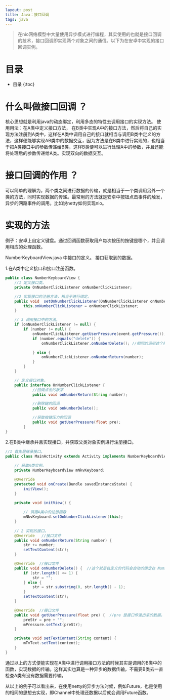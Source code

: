 ```yaml
---
layout: post
title: Java：接口回调
tags: java  
---
```



> 在nio网络模型中大量使用异步模式进行编程，其实使用的也就是接口回调的技术，接口回调即实现两个对象之间的通信。以下为在安卓中实现的接口回调实例。

#  目录
* 目录
{:toc}
# 什么叫做接口回调 ？ 

 核心思想就是利用java的动态绑定，利用多态的特性去调用接口的实现方法。 使用用法：在A类中定义接口方法， 在B类中实现A中的接口方法，然后将自己的实现方法注册到A类中，这样在A类中调用自己的接口就相当与调用B类中定义的方法，这样便能够实现AB类中的数据交互，因为方法是在B类中进行实现的，也相当于把A类接口中的参数传递给B类，这样B类便可以进行处理A中的参数，并且还能将处理后的参数传递给A类。实现双向的数据交互。

# 接口回调的作用 ？

可以简单的理解为，两个类之间进行数据的传输，就是相当于一个类调用另外一个类的方法，同时实现数据的传递。最常用的方法就是安卓中按钮点击事件的触发，异步的网路事件的调用。比如说netty如何实现nio。

# 实现的方法

例子：安卓上自定义键盘。通过回调函数获取用户每次按压的按键是哪个，并且调用相应的处理函数。

 NumberKeyboardView.java 中接口的定义。 接口获取到的数据。

1.在A类中定义接口和接口注册函数。

```java
public class NumberKeyboardView {
    //1 定义接口类。
    private OnNumberClickListener onNumberClickListener; 

    //2 实现接口的注册方法，相当于进行绑定。
    public void  setOnNumberClickListener(OnNumberClickListener onNumberClickListener){
        this.onNumberClickListener = onNumberClickListener;
    }

    // 3 调用接口中的方法。
    if (onNumberClickListener != null) {
        if (number != null) {
            onNumberClickListener.getUserPressure(event.getPressure()); //就是说在这个类中会自动的调用这个接口，自己没有实现内容，但是继承的类会实现，之后调用实例化中的代码即可。
            if (number.equals("delete")) {
                onNumberClickListener.onNumberDelete(); //相同的调用这个接口。

            } else {
                onNumberClickListener.onNumberReturn(number);
            }
        }
    } 

    // 定义接口对象。
    public interface OnNumberClickListener {
            //回调点击的数字
            public void onNumberReturn(String number);

            //删除键的回调
            public void onNumberDelete();

            //获取按键压力的回调
            public void getUserPressure(float pre);
        }
}

```

2.在B类中继承并且实现接口，并获取父类对象实例进行注册接口。

```java
//1 首先是继承接口。
public class MainActivity extends Activity implements NumberKeyboardView.OnNumberClickListener {
	
    // 获取A类实例。
    private NumberKeyboardView mNkvKeyboard;

    @Override
    protected void onCreate(Bundle savedInstanceState) {
        initView();
    }

    private void initView() {
        
        // 调用A类中的注册函数
        mNkvKeyboard.setOnNumberClickListener(this);
    }
 
	// 2 实现的接口。
    @Override   //接口文件
    public void onNumberReturn(String number) {
        str += number;
        setTextContent(str);
    }

    @Override  //接口文件
    public void onNumberDelete() {  //这个就是自定义的代码会自动的绑定在 NumberKeyboardView 这个类中。在这个进行调用。
        if (str.length() <= 1) {
            str = "";
        } else {
            str = str.substring(0, str.length() - 1);
        }
        setTextContent(str);
    }

    @Override  //接口文件
    public void getUserPressure(float pre) {  //pre 是接口传递出来的数据， 之后自己进行操作即可。
        preStr = pre + "";
        mPressure.setText(preStr);
    }

    private void setTextContent(String content) {
        mTvText.setText(content);
    }
}
```

通过以上的方式便能实现在A类中进行调用接口方法的时候其实是调用的B类中的函数，实现数据的传输。这样其实也算是一种异步的数据传输，不需要B类去一直检查A类有没有数据需要传输。 

从以上的例子可以看出来，在使用netty的异步方法时候，例如Future，也是使用的相同的思想去实现，即Channel中处理还数据以后就会调用Future函数。